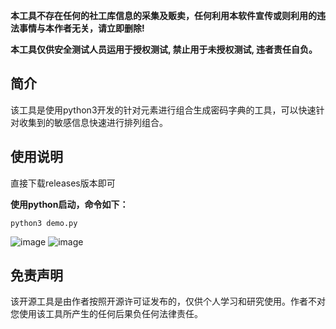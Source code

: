 **本工具不存在任何的社工库信息的采集及贩卖，任何利用本软件宣传或则利用的违法事情与本作者无关，请立即删除!**

**本工具仅供安全测试人员运用于授权测试, 禁止用于未授权测试, 违者责任自负。**


## 简介



该工具是使用python3开发的针对元素进行组合生成密码字典的工具，可以快速针对收集到的敏感信息快速进行排列组合。



## 使用说明


直接下载releases版本即可

**使用python启动，命令如下：**

```
python3 demo.py
```
![image](https://github.com/mumu2020629/passwd/assets/70618861/71d89b11-b720-4d69-9cf5-b21ecc87875c)
![image](https://github.com/mumu2020629/passwd/assets/70618861/e7b49bbb-973c-4bd6-b3f3-b8ea0ee80999)

## 免责声明



该开源工具是由作者按照开源许可证发布的，仅供个人学习和研究使用。作者不对您使用该工具所产生的任何后果负任何法律责任。

